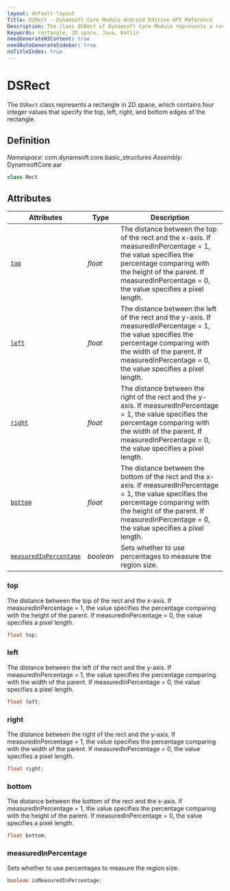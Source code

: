 ```yaml
---
layout: default-layout
Title: DSRect - Dynamsoft Core Module Android Edition API Reference
Description: The class DSRect of Dynamsoft Core Module represents a rectangle in 2D space, which contains four integer values that specify the top, left, right, and bottom edges of the rectangle.
Keywords: rectangle, 2D space, Java, Kotlin
needGenerateH3Content: true
needAutoGenerateSidebar: true
noTitleIndex: true
---
```


# DSRect

The `DSRect` class represents a rectangle in 2D space, which contains four integer values that specify the top, left, right, and bottom edges of the rectangle.

## Definition

*Namespace:* com.dynamsoft.core.basic_structures
*Assembly:* DynamsoftCore.aar

```java
class Rect
```

## Attributes

| Attributes | Type | Description |
| ---------- | ---- | ----------- |
| [`top`](#top) | *float* | The distance between the top of the rect and the x-axis. If measuredInPercentage = 1, the value specifies the percentage comparing with the height of the parent. If measuredInPercentage = 0, the value specifies a pixel length. |
| [`left`](#left) | *float* | The distance between the left of the rect and the y-axis. If measuredInPercentage = 1, the value specifies the percentage comparing with the width of the parent. If measuredInPercentage = 0, the value specifies a pixel length. |
| [`right`](#right) | *float* | The distance between the right of the rect and the y-axis. If measuredInPercentage = 1, the value specifies the percentage comparing with the width of the parent. If measuredInPercentage = 0, the value specifies a pixel length. |
| [`bottom`](#bottom) | *float* | The distance between the bottom of the rect and the x-axis. If measuredInPercentage = 1, the value specifies the percentage comparing with the height of the parent. If measuredInPercentage = 0, the value specifies a pixel length. |
| [`measuredInPercentage`](#measuredinpercentage) | *boolean* | Sets whether to use percentages to measure the region size. |

### top

The distance between the top of the rect and the x-axis. If measuredInPercentage = 1, the value specifies the percentage comparing with the height of the parent. If measuredInPercentage = 0, the value specifies a pixel length.

```java
float top;
```

### left

The distance between the left of the rect and the y-axis. If measuredInPercentage = 1, the value specifies the percentage comparing with the width of the parent. If measuredInPercentage = 0, the value specifies a pixel length.

```java
float left;
```

### right

The distance between the right of the rect and the y-axis. If measuredInPercentage = 1, the value specifies the percentage comparing with the width of the parent. If measuredInPercentage = 0, the value specifies a pixel length.

```java
float right;
```

### bottom

The distance between the bottom of the rect and the x-axis. If measuredInPercentage = 1, the value specifies the percentage comparing with the height of the parent. If measuredInPercentage = 0, the value specifies a pixel length.

```java
float bottom;
```

### measuredInPercentage

Sets whether to use percentages to measure the region size.

```java
boolean isMeasuredInPercentage;
```
